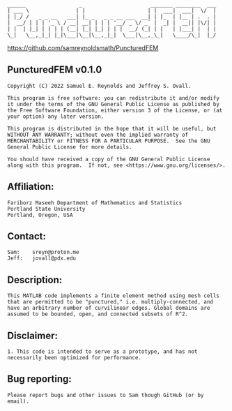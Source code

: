 
    ______                 _                      _______ ________  ___
    | ___ \               | |                    | |  ___|  ___|  \/  |
    | |_/ /   _ _ __   ___| |_ _   _ _ __ ___  __| | |_  | |__ | .  . |
    |  __/ | | | '_ \ / __| __| | | | '__/ _ \/ _` |  _| |  __|| |\/| |
    | |  | |_| | | | | (__| |_| |_| | | |  __/ (_| | |   | |___| |  | |
    \_|   \__,_|_| |_|\___|\__|\__,_|_|  \___|\__,_\_|   \____/\_|  |_/


https://github.com/samreynoldsmath/PuncturedFEM

PuncturedFEM v0.1.0
-----------------

    Copyright (C) 2022 Samuel E. Reynolds and Jeffrey S. Ovall.

    This program is free software: you can redistribute it and/or modify it under the terms of the GNU General Public License as published by the Free Software Foundation, either version 3 of the License, or (at your option) any later version.

    This program is distributed in the hope that it will be useful, but WITHOUT ANY WARRANTY; without even the implied warranty of MERCHANTABILITY or FITNESS FOR A PARTICULAR PURPOSE.  See the GNU General Public License for more details.

    You should have received a copy of the GNU General Public License along with this program.  If not, see <https://www.gnu.org/licenses/>.

Affiliation:
-----------------
    Fariborz Maseeh Department of Mathematics and Statistics
    Portland State University
    Portland, Oregon, USA

Contact:
-----------------
    Sam:    sreyn@proton.me
    Jeff:   jovall@pdx.edu

Description:
-----------------
    This MATLAB code implements a finite element method using mesh cells that are permitted to be "punctured," i.e. multiply-connected, and have an arbitrary number of curvilinear edges. Global domains are assumed to be bounded, open, and connected subsets of R^2.

Disclaimer:
-----------------
    1. This code is intended to serve as a prototype, and has not necessarily been optimized for performance.

Bug reporting:
-----------------
    Please report bugs and other issues to Sam though GitHub (or by email).